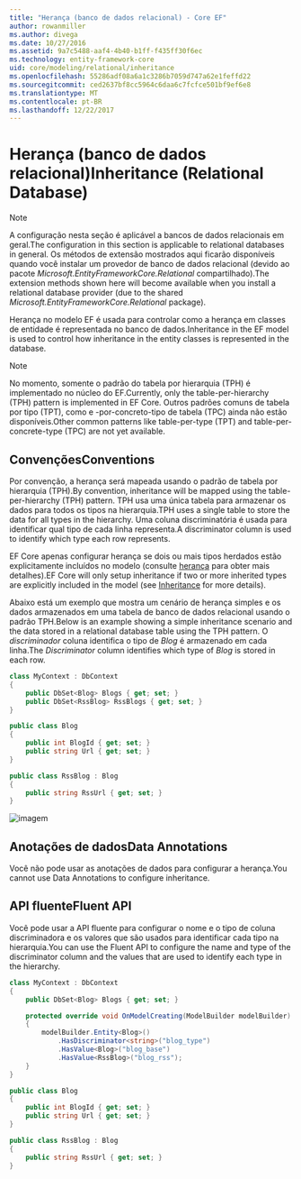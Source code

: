 ```yaml
---
title: "Herança (banco de dados relacional) - Core EF"
author: rowanmiller
ms.author: divega
ms.date: 10/27/2016
ms.assetid: 9a7c5488-aaf4-4b40-b1ff-f435ff30f6ec
ms.technology: entity-framework-core
uid: core/modeling/relational/inheritance
ms.openlocfilehash: 55286adf08a6a1c3286b7059d747a62e1feffd22
ms.sourcegitcommit: ced2637bf8cc5964c6daa6c7fcfce501bf9ef6e8
ms.translationtype: MT
ms.contentlocale: pt-BR
ms.lasthandoff: 12/22/2017
---
```

# <a name="inheritance-relational-database"></a><span data-ttu-id="ba57f-102">Herança (banco de dados relacional)</span><span class="sxs-lookup"><span data-stu-id="ba57f-102">Inheritance (Relational Database)</span></span>

> [!NOTE]  
> <span data-ttu-id="ba57f-103">A configuração nesta seção é aplicável a bancos de dados relacionais em geral.</span><span class="sxs-lookup"><span data-stu-id="ba57f-103">The configuration in this section is applicable to relational databases in general.</span></span> <span data-ttu-id="ba57f-104">Os métodos de extensão mostrados aqui ficarão disponíveis quando você instalar um provedor de banco de dados relacional (devido ao pacote *Microsoft.EntityFrameworkCore.Relational* compartilhado).</span><span class="sxs-lookup"><span data-stu-id="ba57f-104">The extension methods shown here will become available when you install a relational database provider (due to the shared *Microsoft.EntityFrameworkCore.Relational* package).</span></span>

<span data-ttu-id="ba57f-105">Herança no modelo EF é usada para controlar como a herança em classes de entidade é representada no banco de dados.</span><span class="sxs-lookup"><span data-stu-id="ba57f-105">Inheritance in the EF model is used to control how inheritance in the entity classes is represented in the database.</span></span>

> [!NOTE]  
> <span data-ttu-id="ba57f-106">No momento, somente o padrão do tabela por hierarquia (TPH) é implementado no núcleo do EF.</span><span class="sxs-lookup"><span data-stu-id="ba57f-106">Currently, only the table-per-hierarchy (TPH) pattern is implemented in EF Core.</span></span> <span data-ttu-id="ba57f-107">Outros padrões comuns de tabela por tipo (TPT), como e -por-concreto-tipo de tabela (TPC) ainda não estão disponíveis.</span><span class="sxs-lookup"><span data-stu-id="ba57f-107">Other common patterns like table-per-type (TPT) and table-per-concrete-type (TPC) are not yet available.</span></span>

## <a name="conventions"></a><span data-ttu-id="ba57f-108">Convenções</span><span class="sxs-lookup"><span data-stu-id="ba57f-108">Conventions</span></span>

<span data-ttu-id="ba57f-109">Por convenção, a herança será mapeada usando o padrão de tabela por hierarquia (TPH).</span><span class="sxs-lookup"><span data-stu-id="ba57f-109">By convention, inheritance will be mapped using the table-per-hierarchy (TPH) pattern.</span></span> <span data-ttu-id="ba57f-110">TPH usa uma única tabela para armazenar os dados para todos os tipos na hierarquia.</span><span class="sxs-lookup"><span data-stu-id="ba57f-110">TPH uses a single table to store the data for all types in the hierarchy.</span></span> <span data-ttu-id="ba57f-111">Uma coluna discriminatória é usada para identificar qual tipo de cada linha representa.</span><span class="sxs-lookup"><span data-stu-id="ba57f-111">A discriminator column is used to identify which type each row represents.</span></span>

<span data-ttu-id="ba57f-112">EF Core apenas configurar herança se dois ou mais tipos herdados estão explicitamente incluídos no modelo (consulte [herança](../inheritance.md) para obter mais detalhes).</span><span class="sxs-lookup"><span data-stu-id="ba57f-112">EF Core will only setup inheritance if two or more inherited types are explicitly included in the model (see [Inheritance](../inheritance.md) for more details).</span></span>

<span data-ttu-id="ba57f-113">Abaixo está um exemplo que mostra um cenário de herança simples e os dados armazenados em uma tabela de banco de dados relacional usando o padrão TPH.</span><span class="sxs-lookup"><span data-stu-id="ba57f-113">Below is an example showing a simple inheritance scenario and the data stored in a relational database table using the TPH pattern.</span></span> <span data-ttu-id="ba57f-114">O *discriminador* coluna identifica o tipo de *Blog* é armazenado em cada linha.</span><span class="sxs-lookup"><span data-stu-id="ba57f-114">The *Discriminator* column identifies which type of *Blog* is stored in each row.</span></span>

<!-- [!code-csharp[Main](samples/core/relational/Modeling/Conventions/Samples/InheritanceDbSets.cs)] -->
``` csharp
class MyContext : DbContext
{
    public DbSet<Blog> Blogs { get; set; }
    public DbSet<RssBlog> RssBlogs { get; set; }
}

public class Blog
{
    public int BlogId { get; set; }
    public string Url { get; set; }
}

public class RssBlog : Blog
{
    public string RssUrl { get; set; }
}
```

![imagem](_static/inheritance-tph-data.png)

## <a name="data-annotations"></a><span data-ttu-id="ba57f-116">Anotações de dados</span><span class="sxs-lookup"><span data-stu-id="ba57f-116">Data Annotations</span></span>

<span data-ttu-id="ba57f-117">Você não pode usar as anotações de dados para configurar a herança.</span><span class="sxs-lookup"><span data-stu-id="ba57f-117">You cannot use Data Annotations to configure inheritance.</span></span>

## <a name="fluent-api"></a><span data-ttu-id="ba57f-118">API fluente</span><span class="sxs-lookup"><span data-stu-id="ba57f-118">Fluent API</span></span>

<span data-ttu-id="ba57f-119">Você pode usar a API fluente para configurar o nome e o tipo de coluna discriminadora e os valores que são usados para identificar cada tipo na hierarquia.</span><span class="sxs-lookup"><span data-stu-id="ba57f-119">You can use the Fluent API to configure the name and type of the discriminator column and the values that are used to identify each type in the hierarchy.</span></span>

<!-- [!code-csharp[Main](samples/core/relational/Modeling/FluentAPI/Samples/InheritanceTPHDiscriminator.cs?highlight=7,8,9,10)] -->
``` csharp
class MyContext : DbContext
{
    public DbSet<Blog> Blogs { get; set; }

    protected override void OnModelCreating(ModelBuilder modelBuilder)
    {
        modelBuilder.Entity<Blog>()
            .HasDiscriminator<string>("blog_type")
            .HasValue<Blog>("blog_base")
            .HasValue<RssBlog>("blog_rss");
    }
}

public class Blog
{
    public int BlogId { get; set; }
    public string Url { get; set; }
}

public class RssBlog : Blog
{
    public string RssUrl { get; set; }
}
```
